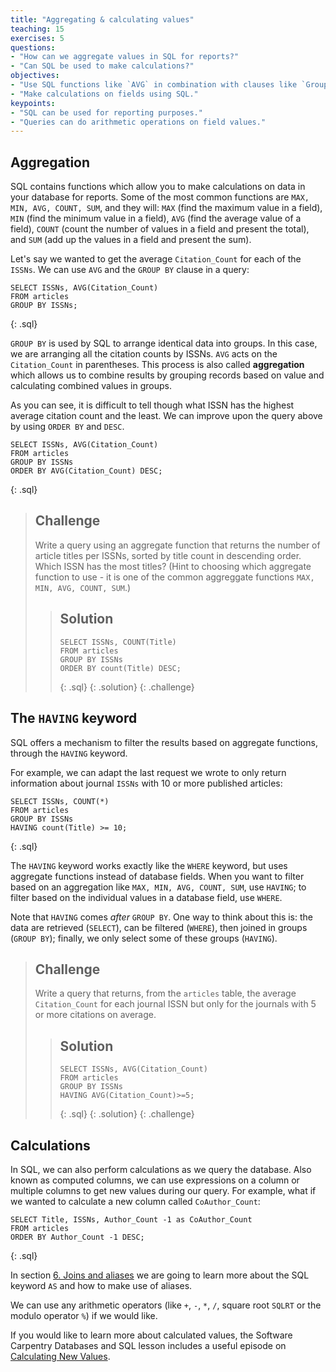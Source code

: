 ```yaml
---
title: "Aggregating & calculating values"
teaching: 15
exercises: 5
questions:
- "How can we aggregate values in SQL for reports?"
- "Can SQL be used to make calculations?"
objectives:
- "Use SQL functions like `AVG` in combination with clauses like `Group By` to aggregate values and return results for reports."
- "Make calculations on fields using SQL."
keypoints:
- "SQL can be used for reporting purposes."
- "Queries can do arithmetic operations on field values."
---
```


## Aggregation

SQL contains functions which allow you to make calculations on data in your database for reports. Some of the most common functions are `MAX, MIN, AVG, COUNT, SUM`, and they will: `MAX` (find the maximum value in a field), `MIN` (find the minimum value in a field), `AVG` (find the average value of a field), `COUNT` (count the number of values in a field and present the total), and `SUM` (add up the values in a field and present the sum).

Let's say we wanted to get the average `Citation_Count` for each of the `ISSNs`. We can use `AVG` and the `GROUP BY` clause in a query:

~~~
SELECT ISSNs, AVG(Citation_Count)
FROM articles
GROUP BY ISSNs;
~~~
{: .sql}

`GROUP BY` is used by SQL to arrange identical data into groups. In this case, we are arranging all the citation counts by ISSNs. `AVG` acts on the `Citation_Count` in parentheses. This process is also called **aggregation** which allows us to combine results by grouping records based on value and calculating combined values in groups.

As you can see, it is difficult to tell though what ISSN has the highest average citation count and the least. We can improve upon the query above by using `ORDER BY` and `DESC`. 

~~~
SELECT ISSNs, AVG(Citation_Count)
FROM articles
GROUP BY ISSNs 
ORDER BY AVG(Citation_Count) DESC;
~~~
{: .sql}

> ## Challenge
> Write a query using an aggregate function that returns the number of article titles per ISSNs, sorted by title count in descending order. Which ISSN has the most titles?  (Hint to choosing which aggregate function to use - it is one of the common aggreggate functions `MAX, MIN, AVG, COUNT, SUM`.)
>
> > ## Solution
> > ~~~
> > SELECT ISSNs, COUNT(Title)
> > FROM articles
> > GROUP BY ISSNs
> > ORDER BY count(Title) DESC;
> > ~~~
> > {: .sql}
> {: .solution}
{: .challenge}

## The `HAVING` keyword

SQL offers a mechanism to filter the results based on aggregate functions, through the `HAVING` keyword.

For example, we can adapt the last request we wrote to only return information about journal `ISSNs` with 10 or more published articles:

~~~
SELECT ISSNs, COUNT(*)
FROM articles
GROUP BY ISSNs
HAVING count(Title) >= 10;
~~~
{: .sql}

The `HAVING` keyword works exactly like the `WHERE` keyword, but uses aggregate functions instead of database fields.  When you want to filter based on an aggregation like `MAX, MIN, AVG, COUNT, SUM`, use `HAVING`; to filter based on the individual values in a database field, use `WHERE`.

Note that `HAVING` comes _after_ `GROUP BY`. One way to think about this is: the data are retrieved (`SELECT`), can be filtered (`WHERE`), then joined in groups (`GROUP BY`); finally, we only select some of these groups (`HAVING`).

> ## Challenge
> Write a query that returns, from the `articles` table, the average `Citation_Count` for each journal ISSN 
> but only for the journals with 5 or more citations on average.
>
> > ## Solution
> > ~~~
> > SELECT ISSNs, AVG(Citation_Count)
> > FROM articles
> > GROUP BY ISSNs
> > HAVING AVG(Citation_Count)>=5;
> > ~~~
> > {: .sql}
> {: .solution}
{: .challenge}

## Calculations

In SQL, we can also perform calculations as we query the database. Also known as computed columns, we can use expressions on a column or multiple columns to get new values during our query. For example, what if we wanted to calculate a new column called `CoAuthor_Count`:

~~~
SELECT Title, ISSNs, Author_Count -1 as CoAuthor_Count
FROM articles
ORDER BY Author_Count -1 DESC;
~~~
{: .sql}

In section [6. Joins and aliases](https://librarycarpentry.org/lc-sql/06-joins-aliases/index.html) we are going to learn more about the SQL keyword `AS` and how to make use of aliases.

We can use any arithmetic operators (like `+`, `-`, `*`, `/`, square root `SQLRT` or the modulo operator `%`) if we would like.

If you would like to learn more about calculated values, the Software Carpentry Databases and SQL lesson includes a useful episode on [Calculating New Values](https://swcarpentry.github.io/sql-novice-survey/04-calc/index.html). 
